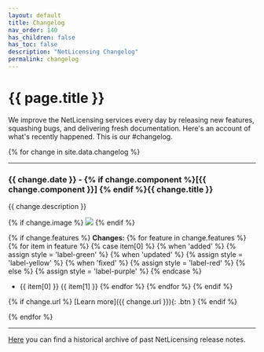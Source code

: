 ```yaml
---
layout: default
title: Changelog
nav_order: 140
has_children: false
has_toc: false
description: "NetLicensing Changelog"
permalink: changelog
---
```


{{ page.title }}
=============

We improve the NetLicensing services every day by releasing new features, squashing bugs, and delivering fresh documentation.
Here's an account of what's recently happened. This is our #changelog.

{% for change in site.data.changelog %}

---

### {{ change.date }} - {% if change.component %}[{{ change.component }}] {% endif %}{{ change.title }}
{{ change.description }}

{% if change.image %}
<img src="{{ change.image }}" />
{% endif %}

{% if change.features %}
**Changes:**
{% for feature in change.features %}
{% for item in feature %}
{% case item[0] %}
{% when 'added' %}
{% assign style = 'label-green' %}
{% when 'updated' %}
{% assign style = 'label-yellow' %}
{% when 'fixed' %}
{% assign style = 'label-red' %}
{% else %}
{% assign style = 'label-purple' %}
{% endcase %}
- <span class="label {{ style }}">{{ item[0] }}</span> {{ item[1] }}
{% endfor %}
{% endfor %}
{% endif %}

{% if change.url %}
[Learn more]({{ change.url }}){: .btn }
{% endif %}

{% endfor %}

---

[Here](release-notes) you can find a historical archive of past NetLicensing release notes.
